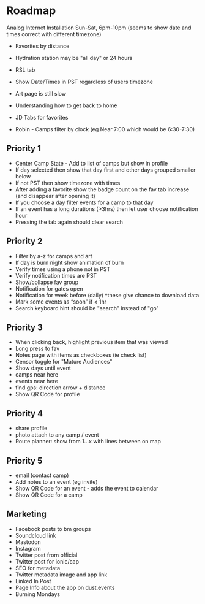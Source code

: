 # Roadmap

Analog Internet Installation
Sun-Sat, 6pm-10pm (seems to show date and times correct with different timezone)

- Favorites by distance
- Hydration station may be "all day" or 24 hours
- RSL tab

- Show Date/Times in PST regardless of users timezone
- Art page is still slow
- Understanding how to get back to home
- JD Tabs for favorites
- Robin - Camps filter by clock (eg Near 7:00 which would be 6:30-7:30)

## Priority 1
- Center Camp State - Add to list of camps but show in profile
- If day selected then show that day first and other days grouped smaller below
- If not PST then show timezone with times
- After adding a favorite show the badge count on the fav tab increase (and disappear after opening it)
- If you choose a day filter events for a camp to that day
- If an event has a long durations (>3hrs) then let user choose notification hour
- Pressing the tab again should clear search

## Priority 2
- Filter by a-z for camps and art
- If day is burn night show animation of burn
- Verify times using a phone not in PST
- Verify notification times are PST
- Show/collapse fav group
- Notification for gates open
- Notification for week before (daily) ^these give chance to download data
- Mark some events as “soon” if < 1hr
- Search keyboard hint should be "search" instead of "go"

## Priority 3
- When clicking back, highlight previous item that was viewed
- Long press to fav
- Notes page with items as checkboxes (ie check list)
- Censor toggle for "Mature Audiences"
- Show days until event
- camps near here
- events near here
- find gps: direction arrow + distance
- Show QR Code for profile

## Priority 4
- share profile
- photo attach to any camp / event
- Route planner: show from 1...x with lines between on map

## Priority 5
- email (contact camp)
- Add notes to an event (eg invite)
- Show QR Code for an event - adds the event to calendar
- Show QR Code for a camp

## Marketing
- Facebook posts to bm groups
- Soundcloud link
- Mastodon
- Instagram
- Twitter post from official
- Twitter post for ionic/cap
- SEO for metadata
- Twitter metadata image and app link
- Linked In Post
- Page Info about the app on dust.events
- Burning Mondays
